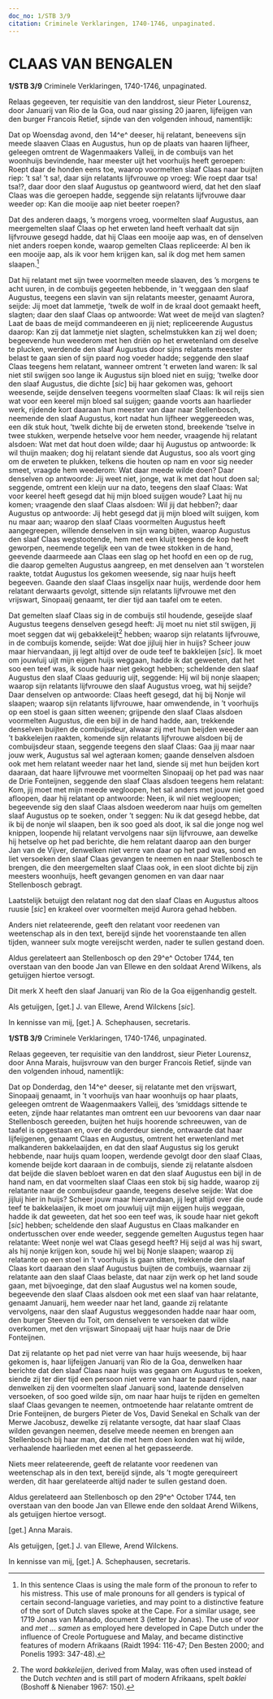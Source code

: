 ```yaml
---
doc_no: 1/STB 3/9
citation: Criminele Verklaringen, 1740-1746, unpaginated.
---
```


# CLAAS VAN BENGALEN

**1/STB 3/9** Criminele Verklaringen, 1740-1746, unpaginated.

Relaas gegeeven, ter requisitie van den landdrost, sieur Pieter Lourensz, door Januarij van Rio de la Goa, oud naar gissing 20 jaaren, lijfeijgen van den burger Francois Retief, sijnde van den volgenden inhoud, namentlijk:

Dat op Woensdag avond, den 14^e^ deeser, hij relatant, beneevens sijn meede slaaven Claas en Augustus, hun op de plaats van haaren lijfheer, geleegen omtrent de Wagenmaakers Valleij, in de combuijs van het woonhuijs bevindende, haar meester uijt het voorhuijs heeft geroepen: Roept daar de honden eens toe, waarop voormelten slaaf Claas naar buijten riep: ’t sa! ’t sa!, daar sijn relatants lijfvrouwe op vroeg: Wie roept daar tsa! tsa!?, daar door den slaaf Augustus op geantwoord wierd, dat het den slaaf Claas was die geroepen hadde, seggende sijn relatants lijfvrouwe daar weeder op: Kan die mooije aap niet beeter roepen?

Dat des anderen daags, ’s morgens vroeg, voormelten slaaf Augustus, aan meergemelten slaaf Claas op het erweten land heeft verhaalt dat sijn lijfvrouwe gesegd hadde, dat hij Claas een mooije aap was, en of denselven niet anders roepen konde, waarop gemelten Claas repliceerde: Al ben ik een mooije aap, als ik voor hem krijgen kan, sal ik dog met hem samen slaapen.[^1]

Dat hij relatant met sijn twee voormelten meede slaaven, des ’s morgens te acht uuren, in de combuijs gegeeten hebbende, in ’t weggaan den slaaf Augustus, teegens een slavin van sijn relatants meester, genaamt Aurora, seijde: Jij moet dat lammetje, ’twelk de wolf in de kraal doot gemaakt heeft, slagten; daar den slaaf Claas op antwoorde: Wat weet de meijd van slagten? Laat de baas de meijd commandeeren en jij niet; repliceerende Augustus daarop: Kan zij dat lammetje niet slagten, schelmstukken kan zij wel doen; begeevende hun weederom met hen driën op het erwetenland om deselve te plucken, werdende den slaaf Augustus door sijns relatants meester belast te gaan sien of sijn paard nog voeder hadde; seggende den slaaf Claas teegens hem relatant, wanneer omtrent ’t erweten land waren: Ik sal niet stil swijgen soo lange ik Augustus sijn bloed niet en suijg; ’twelke door den slaaf Augustus, die dichte \[*sic*\] bij haar gekomen was, gehoort weesende, seijde denselven teegens voormelten slaaf Claas: Ik wil reijs sien wat voor een keerel mijn bloed sal suijgen; gaande voorts aan haarlieder werk, rijdende kort daaraan hun meester van daar naar Stellenbosch, neemende den slaaf Augustus, kort nadat hun lijfheer weggereeden was, een dik stuk hout, ’twelk dichte bij de erweten stond, breekende ’tselve in twee stukken, werpende hetselve voor hem needer, vraagende hij relatant alsdoen: Wat met dat hout doen wilde; daar hij Augustus op antwoorde: Ik wil thuijn maaken; dog hij relatant siende dat Augustus, soo als voort ging om de erweten te plukken, telkens die houten op nam en voor sig needer smeet, vraagde hem weederom: Wat daar meede wilde doen? Daar denselven op antwoorde: Jij weet niet, jonge, wat ik met dat hout doen sal; seggende, omtrent een kleijn uur na dato, teegens den slaaf Claas: Wat voor keerel heeft gesegd dat hij mijn bloed suijgen woude? Laat hij nu komen; vraagende den slaaf Claas alsdoen: Wil jij dat hebben?; daar Augustus op antwoorde: Jij hebt gesegd dat jij mijn bloed wilt suijgen, kom nu maar aan; waarop den slaaf Claas voormelten Augustus heeft aangegreepen, willende denselven in sijn wang bijten, waarop Augustus den slaaf Claas wegstootende, hem met een kluijt teegens de kop heeft geworpen, neemende tegelijk een van de twee stokken in de hand, geevende daarmeede aan Claas een slag op het hoofd en een op de rug, die daarop gemelten Augustus aangreep, en met denselven aan ’t worstelen raakte, totdat Augustus los gekomen weesende, sig naar huijs heeft begeeven. Gaande den slaaf Claas insgelijx naar huijs, werdende door hem relatant derwaarts gevolgt, sittende sijn relatants lijfvrouwe met den vrijswart, Sinopaaij genaamt, ter dier tijd aan taafel om te eeten.

Dat gemelten slaaf Claas sig in de combuijs stil houdende, geseijde slaaf Augustus teegens denselven gesegd heeft: Jij moet nu niet stil swijgen, jij moet seggen dat wij gebakkeleijt[^2] hebben; waarop sijn relatants lijfvrouwe, in de combuijs komende, seijde: Wat doe jijluij hier in huijs? Scheer jouw maar hiervandaan, jij legt altijd over de oude teef te bakkleijen \[*sic*\]. Ik moet om jouwluij uijt mijn eijgen huijs weggaan, hadde ik dat geweeten, dat het soo een teef was, ik soude haar niet gekogt hebben; scheldende den slaaf Augustus den slaaf Claas geduurig uijt, seggende: Hij wil bij nonje slaapen; waarop sijn relatants lijfvrouwe den slaaf Augustus vroeg, wat hij seijde? Daar denselven op antwoorde: Claas heeft gesegd, dat hij bij Nonje wil slaapen; waarop sijn relatants lijfvrouwe, haar omwendende, in ’t voorhuijs op een stoel is gaan sitten weenen; grijpende den slaaf Claas alsdoen voormelten Augustus, die een bijl in de hand hadde, aan, trekkende denselven buijten de combuijsdeur, alwaar zij met hun beijden weeder aan ’t bakkeleijen raakten, komende sijn relatants lijfvrouwe alsdoen bij de combuijsdeur staan, seggende teegens den slaaf Claas: Gaa jij maar naar jouw werk, Augustus sal wel agteraan komen; gaande denselven alsdoen ook met hem relatant weeder naar het land, siende sij met hun beijden kort daaraan, dat haare lijfvrouwe met voormelten Sinopaaij op het pad was naar de Drie Fonteijnen, seggende den slaaf Claas alsdoen teegens hem relatant: Kom, jij moet met mijn meede wegloopen, het sal anders met jouw niet goed afloopen, daar hij relatant op antwoorde: Neen, ik wil niet wegloopen; begeevende sig den slaaf Claas alsdoen weederom naar huijs om gemelten slaaf Augustus op te soeken, onder ’t seggen: Nu ik dat gesegd hebbe, dat ik bij de nonje wil slaapen, ben ik soo goed als doot, ik sal die jonge nog wel knippen, loopende hij relatant vervolgens naar sijn lijfvrouwe, aan dewelke hij hetselve op het pad berichte, die hem relatant daarop aan den burger Jan van de Vijver, denwelken niet verre van daar op het pad was, sond en liet versoeken den slaaf Claas gevangen te neemen en naar Stellenbosch te brengen, die den meergemelten slaaf Claas ook, in een sloot dichte bij zijn meesters woonhuijs, heeft gevangen genomen en van daar naar Stellenbosch gebragt.

Laatstelijk betuijgt den relatant nog dat den slaaf Claas en Augustus altoos ruusie \[*sic*\] en krakeel over voormelten meijd Aurora gehad hebben.

Anders niet relateerende, geeft den relatant voor reedenen van weetenschap als in den text, bereijd sijnde het voorenstaande ten allen tijden, wanneer sulx mogte vereijscht werden, nader te sullen gestand doen.

Aldus gerelateert aan Stellenbosch op den 29^e^ October 1744, ten overstaan van den boode Jan van Ellewe en den soldaat Arend Wilkens, als getuijgen hiertoe versogt.

Dit merk X heeft den slaaf Januarij van Rio de la Goa eijgenhandig gestelt.

Als getuijgen, \[get.\] J. van Ellewe, Arend Wilckens \[*sic*\].

In kennisse van mij, \[get.\] A. Schephausen, secretaris.

**1/STB 3/9** Criminele Verklaringen, 1740-1746, unpaginated.

Relaas gegeeven, ter requisitie van den landdrost, sieur Pieter Lourensz, door Anna Marais, huijsvrouw van den burger Francois Retief, sijnde van den volgenden inhoud, namentlijk:

Dat op Donderdag, den 14^e^ deeser, sij relatante met den vrijswart, Sinopaaij genaamt, in ’t voorhuijs van haar woonhuijs op haar plaats, geleegen omtrent de Waagenmaakers Valleij, des ’smiddags sittende te eeten, zijnde haar relatantes man omtrent een uur bevoorens van daar naar Stellenbosch gereeden, buijten het huijs hoorende schreeuwen, van de taafel is opgestaan en, over de onderdeur siende, ontwaarde dat haar lijfeijgenen, genaamt Claas en Augustus, omtrent het erwetenland met malkanderen bakkelaaijden, en dat den slaaf Augustus sig los gerukt hebbende, naar huijs quam loopen, werdende gevolgt door den slaaf Claas, komende beijde kort daaraan in de combuijs, siende zij relatante alsdoen dat beijde die slaven bebloet waren en dat den slaaf Augustus een bijl in de hand nam, en dat voormelten slaaf Claas een stok bij sig hadde, waarop zij relatante naar de combuijsdeur gaande, teegens deselve seijde: Wat doe jijluij hier in huijs? Scheer jouw maar hiervandaan, jij legt altijd over die oude teef te bakkelaaijen, ik moet om jouwluij uijt mijn eijgen huijs weggaan, hadde ik dat geweeten, dat het soo een teef was, ik soude haar niet gekoft \[*sic*\] hebben; scheldende den slaaf Augustus en Claas malkander en ondertusschen over ende weeder, seggende gemelten Augustus tegen haar relatante: Weet nonje wel wat Claas gesegd heeft? Hij seijd al was hij swart, als hij nonje krijgen kon, soude hij wel bij Nonje slaapen; waarop zij relatante op een stoel in ’t voorhuijs is gaan sitten, trekkende den slaaf Claas kort daaraan den slaaf Augustus buijten de combuijs, waarnaar zij relatante aan den slaaf Claas belaste, dat naar zijn werk op het land soude gaan, met bijvoeginge, dat den slaaf Augustus wel na komen soude, begeevende den slaaf Claas alsdoen ook met een slaaf van haar relatante, genaamt Januarij, hem weeder naar het land, gaande zij relatante vervolgens, naar den slaaf Augustus weggesonden hadde naar haar oom, den burger Steeven du Toit, om denselven te versoeken dat wilde overkomen, met den vrijswart Sinopaaij uijt haar huijs naar de Drie Fonteijnen.

Dat zij relatante op het pad niet verre van haar huijs weesende, bij haar gekomen is, haar lijfeijgen Januarij van Rio de la Goa, denwelken haar berichte dat den slaaf Claas naar huijs was gegaan om Augustus te soeken, siende zij ter dier tijd een persoon niet verre van haar te paard rijden, naar denwelken zij den voormelten slaaf Januarij sond, laatende denselven versoeken, of soo goed wilde sijn, om naar haar huijs te rijden en gemelten slaaf Claas gevangen te neemen, ontmoetende haar relatante omtrent de Drie Fonteijnen, de burgers Pieter de Vos, David Senekal en Schalk van der Merwe Jacobusz, dewelke zij relatante versogte, dat haar slaaf Claas wilden gevangen neemen, deselve meede neemen en brengen aan Stellenbosch bij haar man, dat die met hem doen konden wat hij wilde, verhaalende haarlieden met eenen al het gepasseerde.

Niets meer relateerende, geeft de relatante voor reedenen van weetenschap als in den text, bereijd sijnde, als ’t mogte gerequireert werden, dit haar gerelateerde altijd nader te sullen gestand doen.

Aldus gerelateerd aan Stellenbosch op den 29^e^ October 1744, ten overstaan van den boode Jan van Ellewe ende den soldaat Arend Wilkens, als getuijgen hiertoe versogt.

\[get.\] Anna Marais.

Als getuijgen, \[get.\] J. van Ellewe, Arend Wilckens.

In kennisse van mij, \[get.\] A. Schephausen, secretaris.

[^1]: In this sentence Claas is using the male form of the pronoun to refer to his mistress. This use of male pronouns for all genders is typical of certain second-language varieties, and may point to a distinctive feature of the sort of Dutch slaves spoke at the Cape. For a similar usage, see 1719 Jonas van Manado, document 3 (letter by Jonas). The use of *voor* and *met … samen* as employed here developed in Cape Dutch under the influence of Creole Portuguese and Malay, and became distinctive features of modern Afrikaans (Raidt 1994: 116-47; Den Besten 2000; and Ponelis 1993: 347-48).

[^2]: The word *bakkeleijen*, derived from Malay, was often used instead of the Dutch *vechten* and is still part of modern Afrikaans, spelt *baklei* (Boshoff & Nienaber 1967: 150).